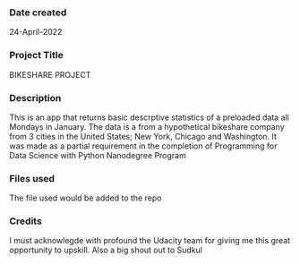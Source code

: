 
### Date created
24-April-2022

### Project Title
BIKESHARE PROJECT

### Description
This is an app that returns basic descrptive statistics of a preloaded data all Mondays in January. The data is a from a hypothetical bikeshare company from 3 cities in the United States; New York, Chicago and Washington. It was made as a partial requirement in the completion of Programming for Data Science with Python Nanodegree Program

### Files used
The file used would be added to the repo

### Credits
I must acknowlegde with profound the Udacity team for giving me this great opportunity to upskill. Also a big shout out to Sudkul


